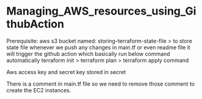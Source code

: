 # Managing_AWS_resources_using_GithubAction

Prerequisite: 
aws s3 bucket named: storing-terraform-state-file > to store state file
whenever we push any changes in main.tf or even readme file it will trigger the github action which basically run below command automatically 
terraform init > terraform plan > terraform apply command 

Aws access key and secret key stored in secret

There is a comment in main.tf file so we need to remove those comment to create the EC2 instances.

